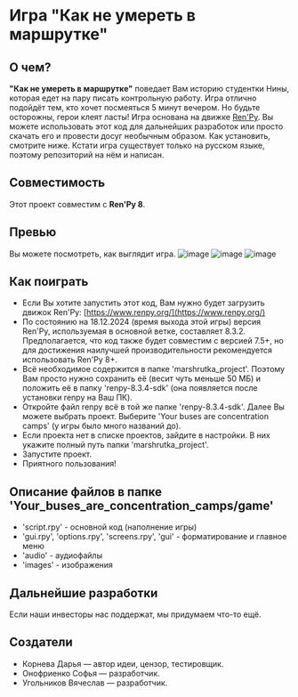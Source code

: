 # Игра "Как не умереть в маршрутке" 

## О чем?

**"Как не умереть в маршрутке"** поведает Вам историю студентки Нины, которая едет на пару писать контрольную работу. Игра отлично подойдёт тем, кто хочет посмеяться 5 минут вечером. Но будьте осторожны, герои клеят ласты! 
Игра основана на движке [Ren'Py](http://renpy.org/). Вы можете использовать этот код для дальнейших разработок или просто скачать его и провести досуг необычным образом. Как установить, смотрите ниже.
Кстати игра существует только на русском языке, поэтому репозиторий на нём и написан.

## Совместимость
Этот проект совместим с **Ren'Py 8**.

## Превью
Вы можете посмотреть, как выглядит игра.
![image](https://github.com/user-attachments/assets/c6f6b1a9-e8a3-4300-8b1d-e96f1270c5df)
![image](https://github.com/user-attachments/assets/bf90826f-a1d5-4782-b6bc-d0c8e4c712f5)
![image](https://github.com/user-attachments/assets/1f789b99-cec5-4024-b0be-46ee0aa03434)

## Как поиграть
* Если Вы хотите запустить этот код, Вам нужно будет загрузить движок Ren'Py: [https://www.renpy.org/](https://www.renpy.org/)
* По состоянию на 18.12.2024 (время выхода этой игры) версия Ren'Py, используемая в основной ветке, составляет 8.3.2. Предполагается, что код также будет совместим с версией 7.5+, но для достижения наилучшей производительности рекомендуется использовать Ren'Py 8+.
* Всё необходимое содержится в папке 'marshrutka_project'. Поэтому Вам просто нужно сохранить её (весит чуть меньше 50 МБ) и положить её в папку 'renpy-8.3.4-sdk' (она появляется после установки renpy на Ваш ПК).
* Откройте файл renpy всё в той же папке 'renpy-8.3.4-sdk'. Далее Вы можете выбрать проект. Выберите 'Your buses are concentration camps' (у игры было много названий до).
* Если проекта нет в списке проектов, зайдите в настройки. В них укажите полный путь папки 'marshrutka_project'.
* Запустите проект.
* Приятного пользования!

## Описание файлов в папке 'Your_buses_are_concentration_camps/game'
* 'script.rpy' - основной код (наполнение игры)
* 'gui.rpy', 'options.rpy', 'screens.rpy', 'gui' - форматирование и главное меню
* 'audio' - аудиофайлы
* 'images' - изображения

## Дальнейшие разработки
Если наши инвесторы нас поддержат, мы придумаем что-то ещё.

## Создатели
* Корнева Дарья — автор идеи, цензор, тестировщик.
* Онофриенко Софья — разработчик.
* Угольников Вячеслав — разработчик.
